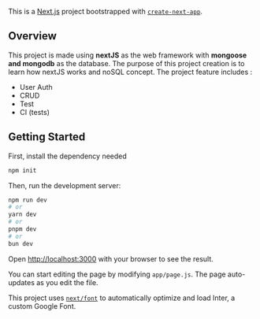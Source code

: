This is a [Next.js](https://nextjs.org/) project bootstrapped with [`create-next-app`](https://github.com/vercel/next.js/tree/canary/packages/create-next-app).

## Overview
This project is made using **nextJS** as the web framework with **mongoose and mongodb** as the database. The purpose of this project creation is to learn how nextJS works and noSQL concept. 
The project feature includes :
- User Auth
- CRUD
- Test 
- CI (tests)


## Getting Started
First, install the dependency needed
```bash
npm init
```


Then, run the development server:

```bash
npm run dev
# or
yarn dev
# or
pnpm dev
# or
bun dev
```

Open [http://localhost:3000](http://localhost:3000) with your browser to see the result.

You can start editing the page by modifying `app/page.js`. The page auto-updates as you edit the file.

This project uses [`next/font`](https://nextjs.org/docs/basic-features/font-optimization) to automatically optimize and load Inter, a custom Google Font.
